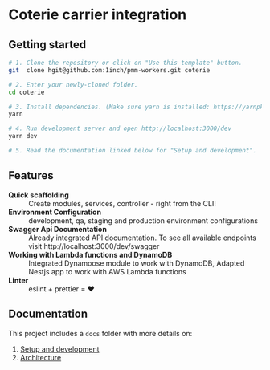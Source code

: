 # Coterie carrier integration

## Getting started

```bash
# 1. Clone the repository or click on "Use this template" button.
git  clone hgit@github.com:1inch/pmm-workers.git coterie

# 2. Enter your newly-cloned folder.
cd coterie

# 3. Install dependencies. (Make sure yarn is installed: https://yarnpkg.com/lang/en/docs/install)
yarn

# 4. Run development server and open http://localhost:3000/dev
yarn dev

# 5. Read the documentation linked below for "Setup and development".
```


## Features

<dl>
<dt><b>Quick scaffolding</b></dt>
  <dd>Create modules, services, controller - right from the CLI!</dd>

  <dt><b>Environment Configuration</b></dt>
  <dd>development, qa, staging and production environment configurations</dd>

  <dt><b>Swagger Api Documentation</b></dt>
  <dd>Already integrated API documentation. To see all available endpoints visit http://localhost:3000/dev/swagger</dd>

  <dt><b>Working with Lambda functions and DynamoDB</b></dt>
  <dd>Integrated Dynamoose module to work with DynamoDB, Adapted Nestjs app to work with AWS Lambda functions</dd>

  <dt><b>Linter</b></dt>  
  <dd>eslint + prettier = ❤️</dd>
</dl>

## Documentation

This project includes a `docs` folder with more details on:

1.  [Setup and development](https://github.com/rharutyunyan/nestjs-lambda-dynamodb/tree/main/docs/development.md#first-time-setup)
1.  [Architecture](https://github.com/rharutyunyan/nestjs-lambda-dynamodb/tree/main/docs/architecture.md)
